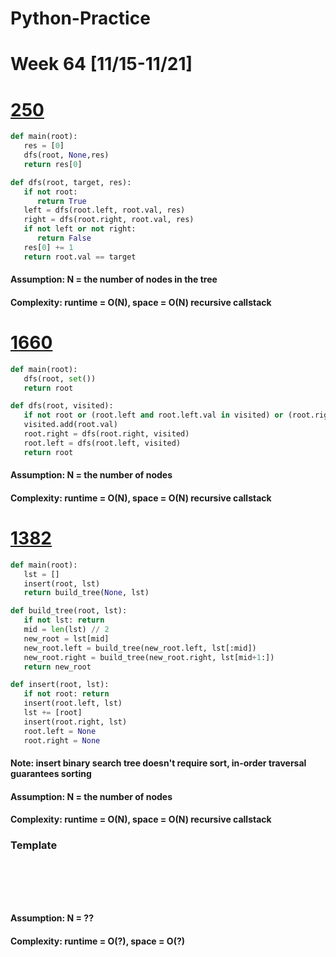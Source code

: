 # Python-Practice

# Week 64 [11/15-11/21]

# [250](https://leetcode.com/problems/count-univalue-subtrees/)
```python
def main(root):
   res = [0]
   dfs(root, None,res)
   return res[0]

def dfs(root, target, res):
   if not root:
      return True
   left = dfs(root.left, root.val, res)
   right = dfs(root.right, root.val, res)
   if not left or not right:
      return False
   res[0] += 1
   return root.val == target
```
#### Assumption: N = the number of nodes in the tree
#### Complexity: runtime = O(N), space = O(N) recursive callstack

# [1660](https://leetcode.com/problems/correct-a-binary-tree/)
```python
def main(root):
   dfs(root, set())
   return root

def dfs(root, visited):
   if not root or (root.left and root.left.val in visited) or (root.right and root.right.val in visited): return None
   visited.add(root.val)
   root.right = dfs(root.right, visited)
   root.left = dfs(root.left, visited)
   return root
```
#### Assumption: N = the number of nodes
#### Complexity: runtime = O(N), space = O(N) recursive callstack

# [1382](https://leetcode.com/problems/balance-a-binary-search-tree/)
```python
def main(root):
   lst = []
   insert(root, lst)
   return build_tree(None, lst)

def build_tree(root, lst):
   if not lst: return
   mid = len(lst) // 2
   new_root = lst[mid]
   new_root.left = build_tree(new_root.left, lst[:mid])
   new_root.right = build_tree(new_root.right, lst[mid+1:])
   return new_root

def insert(root, lst):
   if not root: return
   insert(root.left, lst)
   lst += [root]
   insert(root.right, lst)
   root.left = None
   root.right = None
```
#### Note: insert binary search tree doesn't require sort, in-order traversal guarantees sorting
#### Assumption: N = the number of nodes
#### Complexity: runtime = O(N), space = O(N) recursive callstack

### Template
# []()
```sql
```

# []()
```python
```
#### Assumption: N = ??
#### Complexity: runtime = O(?), space = O(?)
